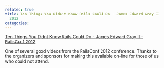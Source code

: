 ```yaml
---
related: true
title: Ten Things You Didn't Know Rails Could Do - James Edward Gray II - RailsConf
  2012
categories: 
---
```

[Ten Things You Didnt Know Rails Could Do - James Edward Gray II - RailsConf 2012][1]

One of several good videos from the RailsConf 2012 conference. Thanks to
the organizers and sponsors for making this available on-line for those of us
who could not attend.

[1]: http://confreaks.com/videos/889-railsconf2012-ten-things-you-didn-t-know-rails-could-do

